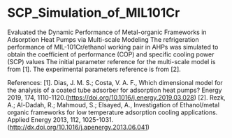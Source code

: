 # SCP_Simulation_of_MIL101Cr

Evaluated the Dynamic Performance of Metal-organic Frameworks in Adsorption Heat Pumps via Multi-scale Modeling
The refrigeration performance of MIL-101Cr/ethanol working pair in AHPs was simulated to obtain the coefficient of performance (COP) and specific cooling power (SCP) values
The initial parameter reference for the multi-scale model is from [1].
The experimental parameters reference is from [2].



References: [1]. Dias, J. M. S.; Costa, V. A. F., Which dimensional model for the analysis of a coated tube adsorber for
                adsorption heat pumps? Energy 2019, 174, 1110-1120.(https://doi.org/10.1016/j.energy.2019.03.028)
            [2]. Rezk, A.;  Al-Dadah, R.;  Mahmoud, S.; Elsayed, A., Investigation of Ethanol/metal organic frameworks for
                low temperature adsorption cooling applications. Applied Energy 2013, 112, 1025-1031.(http://dx.doi.org/10.1016/j.apenergy.2013.06.041)
